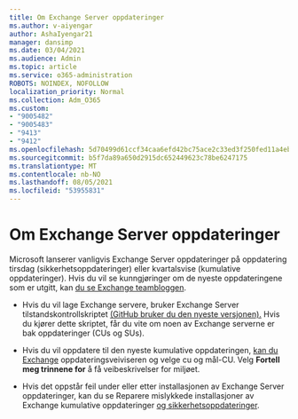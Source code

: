 ```yaml
---
title: Om Exchange Server oppdateringer
ms.author: v-aiyengar
author: AshaIyengar21
manager: dansimp
ms.date: 03/04/2021
ms.audience: Admin
ms.topic: article
ms.service: o365-administration
ROBOTS: NOINDEX, NOFOLLOW
localization_priority: Normal
ms.collection: Adm_O365
ms.custom:
- "9005482"
- "9005483"
- "9413"
- "9412"
ms.openlocfilehash: 5d70499d61ccf34caa6efd42bc75ace2c33ed3f250fed11a4eba0ae040caa9bf
ms.sourcegitcommit: b5f7da89a650d2915dc652449623c78be6247175
ms.translationtype: MT
ms.contentlocale: nb-NO
ms.lasthandoff: 08/05/2021
ms.locfileid: "53955831"
---
```

# <a name="about-exchange-server-updates"></a>Om Exchange Server oppdateringer

Microsoft lanserer vanligvis Exchange Server oppdateringer på oppdatering tirsdag (sikkerhetsoppdateringer) eller kvartalsvise (kumulative oppdateringer). Hvis du vil se kunngjøringer om de nyeste oppdateringene som er utgitt, kan [du se Exchange teambloggen](https://aka.ms/ehlo).

- Hvis du vil lage Exchange servere, bruker Exchange Server tilstandskontrollskriptet [(GitHub bruker du den nyeste versjonen).](https://aka.ms/ExchangeHealthChecker) Hvis du kjører dette skriptet, får du vite om noen av Exchange serverne er bak oppdateringer (CUs og SUs).

- Hvis du vil oppdatere til den nyeste kumulative oppdateringen, [kan du Exchange](https://aka.ms/ExchangeUpdateWizard) oppdateringsveiviseren og velge cu og mål-CU. Velg **Fortell meg trinnene for** å få veibeskrivelser for miljøet.

- Hvis det oppstår feil under eller etter installasjonen av Exchange Server oppdateringer, kan du se Reparere mislykkede installasjoner av Exchange kumulative oppdateringer [og sikkerhetsoppdateringer](https://docs.microsoft.com/exchange/troubleshoot/client-connectivity/exchange-security-update-issues).
